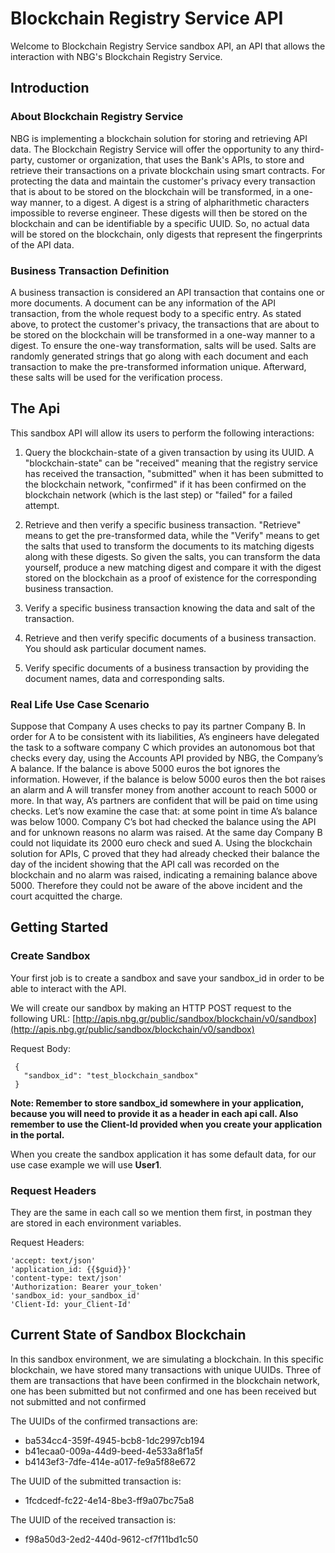 # Blockchain Registry Service API

Welcome to Blockchain Registry Service sandbox API, an API that allows the interaction with NBG's Blockchain Registry Service. 

## Introduction

### About Blockchain Registry Service

NBG is implementing a blockchain solution for storing and retrieving API data. The Blockchain Registry Service will offer the opportunity to any third-party, customer or organization, that uses the Bank's APIs, to store and retrieve their transactions on a private blockchain using smart contracts. For protecting the data and maintain the customer's privacy every transaction that is about to be stored on the blockchain will be transformed, in a one-way manner, to a digest.  A digest is a string of alpharithmetic characters impossible to reverse engineer. These digests will then be stored on the blockchain and can be identifiable by a specific UUID. So, no actual data will be stored on the blockchain, only digests that represent the fingerprints of the API data.

### Business Transaction Definition 

A business transaction is considered an API transaction that contains one or more documents. A document can be any information of the API transaction, from the whole request body to a specific entry. As stated above, to protect the customer's privacy, the transactions that are about to be stored on the blockchain will be transformed in a one-way manner to a digest. To ensure the one-way transformation, salts will be used. Salts are randomly generated strings that go along with each document and each transaction to make the pre-transformed information unique. Afterward, these salts will be used for the verification process.

## The Api

This sandbox API will allow its users to perform the following interactions:

1. Query the blockchain-state of a given transaction by using its UUID. A "blockchain-state" can be "received" meaning that the registry service has received the transaction, "submitted" when it has been submitted to the blockchain network, "confirmed" if it has been confirmed on the blockchain network (which is the last step) or "failed" for a failed attempt.

2. Retrieve and then verify a specific business transaction. "Retrieve" means to get the pre-transformed data, while the "Verify" means to get the salts that used to transform the documents to its matching digests along with these digests. So given the salts, you can transform the data yourself, produce a new matching digest and compare it with the digest stored on the blockchain as a proof of existence for the corresponding business transaction.

3. Verify a specific business transaction knowing the data and salt of the transaction. 

4. Retrieve and then verify specific documents of a business transaction. You should ask particular document names.

5. Verify specific documents of a business transaction by providing the document names, data and corresponding salts. 

### Real Life Use Case Scenario

Suppose that Company A uses checks to pay its partner Company B. In order for A to be consistent with its liabilities, A’s engineers have delegated the task to a software company C which provides an autonomous bot that checks every day, using the Accounts API provided by NBG, the Company’s A balance. If the balance is above 5000 euros the bot ignores the information. However, if the balance is below 5000 euros then the bot raises an alarm and A will transfer money from another account to reach 5000 or more. In that way, A’s partners are confident that will be paid on time using checks. Let’s now examine the case that: at some point in time A’s balance was below 1000. Company C’s bot had checked the balance using the API and for unknown reasons no alarm was raised. At the same day Company B could not liquidate its 2000 euro check and sued A. Using the blockchain solution for APIs, C proved that they had already checked their balance the day of the incident showing that the API call was recorded on the blockchain and no alarm was raised, indicating a remaining balance above 5000. Therefore they could not be aware of the above incident and the court acquitted the charge.

## Getting Started

### Create Sandbox 

Your first job is to create a sandbox and save your sandbox_id in order to be able to interact with the API.

We will create our sandbox by making an HTTP POST request to the following URL:
[http://apis.nbg.gr/public/sandbox/blockchain/v0/sandbox](http://apis.nbg.gr/public/sandbox/blockchain/v0/sandbox)

Request Body:
```
 {
   "sandbox_id": "test_blockchain_sandbox"
 }
 ```

**Note: Remember to store sandbox_id somewhere in your application, because you will need to provide it as a header in each api call. Also remember to use the Client-Id provided when you create your application in the portal.**

When you create the sandbox application it has some default data, for our use case example we will use **User1**.

### Request Headers

They are the same in each call so we mention them first, in postman they are stored in each environment variables.

Request Headers:
```
'accept: text/json'
'application_id: {{$guid}}'
'content-type: text/json'  
'Authorization: Bearer your_token'
'sandbox_id: your_sandbox_id'
'Client-Id: your_Client-Id'
```
## Current State of Sandbox Blockchain

In this sandbox environment, we are simulating a blockchain. In this specific blockchain, we have stored many transactions with unique UUIDs. Three of them are transactions that have been confirmed in the blockchain network, one has been submitted but not confirmed and one has been received but not submitted and not confirmed

The UUIDs of the confirmed transactions are:
* ba534cc4-359f-4945-bcb8-1dc2997cb194
* b41ecaa0-009a-44d9-beed-4e533a8f1a5f
* b4143ef3-7dfe-414e-a017-fe9a5f88e672

The UUID of the submitted transaction is:
* 1fcdcedf-fc22-4e14-8be3-ff9a07bc75a8

The UUID of the received transaction is:
* f98a50d3-2ed2-440d-9612-cf7f11bd1c50

